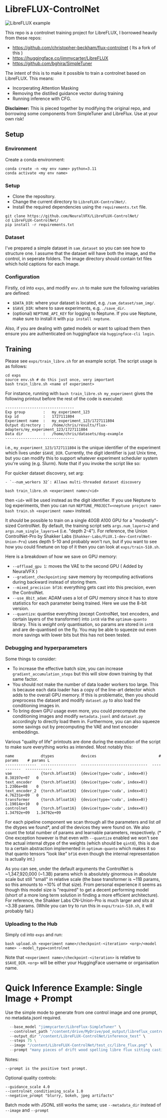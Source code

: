 # LibreFLUX-ControlNet
![LibreFLUX example](examples/libre_flux_example.png)

This repo is a controlnet training project for LibreFLUX, I borrowed heavily from these repos:
- https://github.com/christopher-beckham/flux-controlnet ( Its a fork of this )
- https://huggingface.co/jimmycarter/LibreFLUX
- https://github.com/bghira/SimpleTuner

The intent of this is to make it possible to train a controlnet based on LibreFLUX. This means:
- Incorperating Attention Masking
- Removing the distilled guidance vector during training
- Running inference with CFG.

**Disclaimer:** This is pieced together by modifying the original repo, and borrowing some components from SimpleTuner and LibreFlux. Use at your own risk!

## Setup

### Environment

Create a conda environment:

```
conda create -n <my env name> python=3.11
conda activate <my env name>
```
### Setup

- Clone the repository.
- Change the current directory to `LibreFLUX-ControlNet/`.
- Install the required dependencies using the `requirements.txt` file.
```
git clone https://github.com/NeuralVFX/LibreFLUX-ControlNet/
cd LibreFLUX-ControlNet/
pip install -r requirements.txt
```


### Dataset

I've prepared a simple dataset in `sam_dataset` so you can see how to structure one. I assume that the dataset will have both the image, and the control, in seperate folders. The image directory should contain txt files which hold captions for each image.

### Configuration

Firstly, cd into `exps`, and modify `env.sh` to make sure the following variables are defined:
- `$DATA_DIR`: where your dataset is located, e.g. `/sam_dataset/sam_img/`.
- `$SAVE_DIR`: where to save experiments, e.g. `./save_dir`.
- (optional) `NEPTUNE_API_KEY` for logging to Neptune. If you use Neptune, make sure to install it with `pip install neptune`.

Also, if you are dealing with gated models or want to upload them then ensure you are authenticated on huggingface via `huggingface-cli login`.

## Training

Please see `exps/train_libre.sh` for an example script. The script usage is as follows:

```
cd exps
source env.sh # do this just once, very important
bash train_libre.sh <name of experiment>
```

For instance, running with `bash train_libre.sh my_experiment` gives the following printout before the rest of the code is executed:

```
-------------------------------
Exp group        :   my_experiment_123
Exp id           :   1727111804
Experiment name  :   my_experiment_123/1727111804
Output directory :   /home/chris/results/flux-adapters/my_experiment_123/1727111804
Data dir         :   /home/chris/datasets/dog-example
-------------------------------
```

i.e., `my_experiment_123/1727111804` is the unique identifier of the experiment which lives under `$SAVE_DIR`. Currently, the digit identifier is just Unix time, but you can modify this to support whatever experiment scheduler system you're using (e.g. Slurm). Note that if you invoke the script like so:

For quicker dataset discovery, set arg:
```
- `--num_workers 32`: Allows multi-threaded dataset discovery
```

```
bash train_libre.sh <experiment name>/<id>
```

then `<id>` will be used instead as the digit identifier. If you use Neptune to log experiments, then you can run `NEPTUNE_PROJECT=<neptune project name> bash train.sh <experiment name>` instead. 

It _should_ be possible to train on a single 40GB A100 GPU for a "modestly"-sized ControlNet. By default, the training script sets `args.num_layers=2` and `args.num_single_layers=4` (i.e. "depth 2-4"). For reference, the Union ControlNet-Pro by Shakker Labs (`Shakker-Labs/FLUX.1-dev-ControlNet-Union-Pro`) uses depth 5-10 and probably won't run, but if you want to see how you could finetune on top of it then you can look at `exps/train-510.sh`.

Here is a breakdown of how we save on GPU memory:

- `--offload_gpu 1`: moves the VAE to the second GPU ( Added by NeuralVFX )
- `--gradient_checkpointing`: save memory by recomputing activations during backward instead of storing them.
- `--mixed_precision bf16`: everything gets cast into this precision, even the ControlNet.
- `--use_8bit_adam`: ADAM uses a lot of GPU memory since it has to store statistics for each parameter being trained. Here we use the 8-bit version.
- `--quantize`: quantise everything (except ControlNet, text encoders, and certain layers of the transformer) into `int8` via the `optimum-quanto` library. This is _weight only_ quantisation, so params are stored in `int8` and are de-quantised on the fly. You may be able to squeeze out even more savings with lower bits but this has not been tested.

### Debugging and hyperparameters

Some things to consider:
- To increase the effective batch size, you can increase `gradient_accumulation_steps` but this will slow down training by that same factor.
- You should not make the number of data loader workers too large. This is because each data loader has a copy of the line-art detector which adds to the overall GPU memory. If this is problematic, then you should preprocess the dataset and modify `dataset.py` to also load the conditioning images in.
- To bring down GPU usage even more, you could precompute the conditioning images and modify `metadata.jsonl` and `dataset.py` accordingly to directly load them in. Furthermore, you can also squeeze some savings out by precomputing the VAE and text encoder embeddings.

Various "quality of life" printouts are done during the execution of the script to make sure everything works as intended. Most notably this:

```
name            dtypes            devices                            # params    # params L
--------------  ----------------  ------------------------------  -----------  ------------
vae             {torch.bfloat16}  {device(type='cuda', index=0)}  8.38197e+07   0
text_encoder    {torch.bfloat16}  {device(type='cuda', index=0)}  1.2306e+08    0
text_encoder_2  {torch.bfloat16}  {device(type='cuda', index=0)}  4.76231e+09   0
transformer     {torch.bfloat16}  {device(type='cuda', index=0)}  1.19014e+10   0
controlnet      {torch.bfloat16}  {device(type='cuda', index=0)}  1.34792e+09   1.34792e+09
```

For each pipeline component we scan through all the parameters and list _all_ the dtypes we found*, and _all_ the devices they were found on. We also count the total number of params and learnable parameters, respectively. (* One exception however is that even with `--quantize` enabled we won't see the actual internal dtype of the weights (which should be `qint8`), this is due to a certain abstraction implemented in `optimum-quanto` which makes it so that quanto tensors "look like" `bf16` even though the internal representation is actually int.)

As you can see, under the default arguments the ControlNet is ~1,347,920,000 (~1.3B) params which is absolutely ginormous in absolute scale but still "small" in relative scale (the base transformer is ~11B params, so this amounts to ~10% of that size). From personal experience it seems as though this model size is "required" to get a decent performing model (short of a more long term solution in finding a more efficient architecture). For reference, the Shakker Labs CN-Union-Pro is much larger and sits at ~3.3B params. (While you can try to run this in `exps/train-510.sh`, it will probably fail.)

### Uploading to the Hub

Simply cd into `exps` and run:

```
bash upload.sh <experiment name>/checkpoint-<iteration> <org>/<model name> --model_type=controlnet
```

Note that `<experiment name>/checkpoint-<iteration>` is relative to `$SAVE_DIR`. `<org>` will be either your HuggingFace username or organisation name.


# Quick Inference Example: Single Image + Prompt

Use the simple mode to generate from one control image and one prompt, no metadata.jsonl required.

```python inference.py \
  --base_model "jimmycarter/LibreFlux-SimpleTuner" \
  --controlnet_path "/content/drive/MyDrive/pod_output/libreflux_controlnet_1024/checkpoint-165000/controlnet-cuda" \
  --output_dir "/content/LibreFLUX-ControlNet/inference_test" \
  --steps 75 \
  --image "/content/LibreFLUX-ControlNet/test_cc/libre_flux.png" \
  --prompt "many pieces of drift wood spelling libre flux sitting casting shadow on the lumpy sandy beach with foot prints all over it"
```


Notes:

```
--prompt is the positive text prompt.
```

Optional quality controls: 
```
--guidance_scale 4.0
--controlnet_conditioning_scale 1.0
--negative_prompt "blurry, bokeh, jpeg artifacts"
```


Batch mode with JSONL still works the same; use `--metadata_dir` instead of `--image` and `--prompt`
